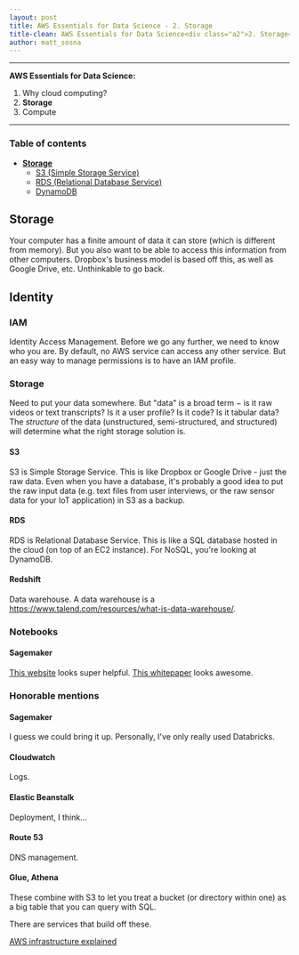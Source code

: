```yaml
---
layout: post
title: AWS Essentials for Data Science - 2. Storage
title-clean: AWS Essentials for Data Science<div class="a2">2. Storage</div>
author: matt_sosna
---
```



---
**AWS Essentials for Data Science:**
1. Why cloud computing?
2. **Storage**
3. Compute
---

### Table of contents
* [**Storage**](#storage)
  - [S3 (Simple Storage Service)](#s3)
  - [RDS (Relational Database Service)](#rds)
  - [DynamoDB](#dynamodb)

## Storage
Your computer has a finite amount of data it can store (which is different from memory). But you also want to be able to access this information from other computers. Dropbox's business model is based off this, as well as Google Drive, etc. Unthinkable to go back.



## Identity
### IAM
Identity Access Management. Before we go any further, we need to know who you are. By default, no AWS service can access any other service. But an easy way to manage permissions is to have an IAM profile.


### Storage
Need to put your data somewhere. But "data" is a broad term $-$ is it raw videos or text transcripts? Is it a user profile? Is it code? Is it tabular data? The _structure_ of the data (unstructured, semi-structured, and structured) will determine what the right storage solution is.

#### S3
S3 is Simple Storage Service. This is like Dropbox or Google Drive - just the raw data. Even when you have a database, it's probably a good idea to put the raw input data (e.g. text files from user interviews, or the raw sensor data for your IoT application) in S3 as a backup.

#### RDS
RDS is Relational Database Service. This is like a SQL database hosted in the cloud (on top of an EC2 instance). For NoSQL, you're looking at DynamoDB.

#### Redshift
Data warehouse. A data warehouse is a https://www.talend.com/resources/what-is-data-warehouse/.



### Notebooks
#### Sagemaker

[This website](https://aws-certified-cloud-practitioner.fandom.com/wiki/3.3_Identify_the_core_AWS_services) looks super helpful.
[This whitepaper](https://docs.aws.amazon.com/whitepapers/latest/aws-overview/aws-overview.pdf) looks awesome.

### Honorable mentions
#### Sagemaker
I guess we could bring it up. Personally, I've only really used Databricks.

#### Cloudwatch
Logs.

#### Elastic Beanstalk
Deployment, I think...

#### Route 53
DNS management.

#### Glue, Athena
These combine with S3 to let you treat a bucket (or directory within one) as a big table that you can query with SQL.

There are services that build off these.

[AWS infrastructure explained](https://aws.plainenglish.io/aws-infrastructure-explained-b0f4fb7b6829)
